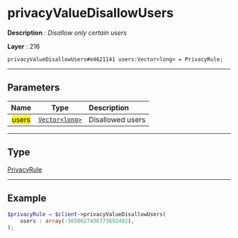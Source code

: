 # privacyValueDisallowUsers

**Description** : *Disallow only certain users*

**Layer** : 216

```tl
privacyValueDisallowUsers#e4621141 users:Vector<long> = PrivacyRule;
```

---

## Parameters

| Name | Type | Description |
| :---: | :---: | :--- |
| <mark>users</mark> | [`Vector<long>`](type/long) | Disallowed users |

---

## Type

[PrivacyRule](type/PrivacyRule)

---

## Example

```php
$privacyRule = $client->privacyValueDisallowUsers(
	users : array(-5650627436773692402),
);
```